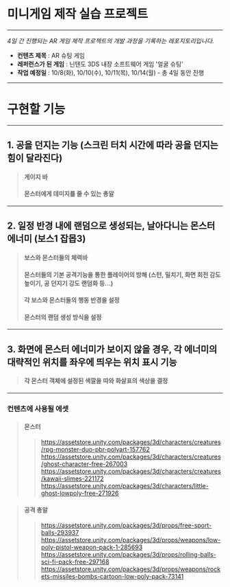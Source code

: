 미니게임 제작 실습 프로젝트
=============
***
_4일 간 진행되는 AR 게임 제작 프로젝트의 개발 과정을 기록하는 레포지토리입니다._

  * __컨텐츠 제목__ : AR 슈팅 게임
  * __레퍼런스가 된 게임__ : 닌텐도 3DS 내장 소프트웨어 게임 '얼굴 슈팅'
  * __작업 예정일__ :  10/8(화), 10/10(수), 10/11(목), 10/14(월) - 총 4일 동안 진행
  
   
***


# 구현할 기능

***

 ## 1. 공을 던지는 기능 (스크린 터치 시간에 따라 공을 던지는 힘이 달라진다)
> #### 게이지 바
>
> #### 몬스터에게 데미지를 줄 수 있는 총알
>

***

 ## 2. 일정 반경 내에 랜덤으로 생성되는, 날아다니는 몬스터 에너미 (보스1 잡몹3)
> #### 보스와 몬스터들의 체력바
>
> #### 몬스터들의 기본 공격기능을 통한 플레이어의 방해 (스턴, 밀치기, 화면 회전 감도 높이기, 공 던지기 강도 랜덤화 등...)
>
> ####  각 보스와 몬스터들의 행동 반경을 설정
>
> #### 몬스터의 랜덤 생성 방식을 설정
> 

***

 ## 3. 화면에 몬스터 에너미가 보이지 않을 경우, 각 에너미의 대략적인 위치를 좌우에 띄우는 위치 표시 기능
> #### 각 몬스터 객체에 설정된 색깔을 따와 화살표의 색상을 결정
> 

***

### 컨텐츠에 사용될 에셋

> #### 몬스터
>> https://assetstore.unity.com/packages/3d/characters/creatures/rpg-monster-duo-pbr-polyart-157762
>> https://assetstore.unity.com/packages/3d/characters/creatures/ghost-character-free-267003
>> https://assetstore.unity.com/packages/3d/characters/creatures/kawaii-slimes-221172
>> https://assetstore.unity.com/packages/3d/characters/little-ghost-lowpoly-free-271926


> #### 공격 총알
>> https://assetstore.unity.com/packages/3d/props/free-sport-balls-293937
>> https://assetstore.unity.com/packages/3d/props/weapons/low-poly-pistol-weapon-pack-1-285693
>> https://assetstore.unity.com/packages/3d/props/rolling-balls-sci-fi-pack-free-297168
>> https://assetstore.unity.com/packages/3d/props/weapons/rockets-missiles-bombs-cartoon-low-poly-pack-73141


